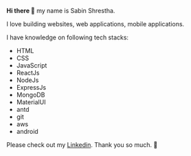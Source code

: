 **Hi there 👋** my name is Sabin Shrestha. 
  
I love building websites, web applications, mobile applications.

I have knowledge on following tech stacks:
- HTML
- CSS
- JavaScript
- ReactJs
- NodeJs
- ExpressJs
- MongoDB
- MaterialUI
- antd
- git
- aws
- android


Please check out my  <a href="https://www.linkedin.com/in/sabin-shrestha-02/" target="_blank">Linkedin</a>. Thank you so much. 🙏
